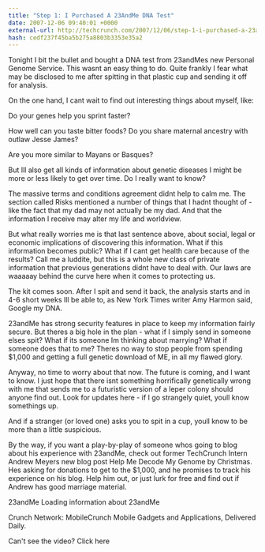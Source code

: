 ```yaml
---
title: "Step 1: I Purchased A 23AndMe DNA Test"
date: 2007-12-06 09:40:01 +0000
external-url: http://techcrunch.com/2007/12/06/step-1-i-purchased-a-23andme-dna-test/
hash: cedf237f45ba5b275a8803b3353e35a2
---
```


Tonight I bit the bullet and bought a DNA test from 23andMes new Personal Genome Service. This wasnt an easy thing to do. Quite frankly I fear what may be disclosed to me after spitting in that plastic cup and sending it off for analysis.

On the one hand, I cant wait to find out interesting things about myself, like:


Do your genes help you sprint faster?

How well can you taste bitter foods?
Do you share maternal ancestry with outlaw Jesse James?

Are you more similar to Mayans or Basques?

But Ill also get all kinds of information about genetic diseases I might be more or less likely to get over time. Do I really want to know? 

The massive terms and conditions agreement didnt help to calm me. The section called Risks mentioned a number of things that I hadnt thought of - like the fact that my dad may not actually be my dad. And that the information I receive may alter my life and worldview.



But what really worries me is that last sentence above, about social, legal or economic implications of discovering this information. What if this information becomes public? What if I cant get health care because of the results? Call me a luddite, but this is a whole new class of private information that previous generations didnt have to deal with. Our laws are waaaaay behind the curve here when it comes to protecting us. 

The kit comes soon. After I spit and send it back, the analysis starts and in 4-6 short weeks Ill be able to, as New York Times writer Amy Harmon said, Google my DNA.

23andMe has strong security features in place to keep my information fairly secure. But theres a big hole in the plan - what if I simply send in someone elses spit? What if its someone Im thinking about marrying? What if someone does that to me? Theres no way to stop people from spending $1,000 and getting a full genetic download of ME, in all my flawed glory.

Anyway, no time to worry about that now. The future is coming, and I want to know. I just hope that there isnt something horrifically genetically wrong with me that sends me to a futuristic version of a leper colony should anyone find out. Look for updates here - if I go strangely quiet, youll know somethings up. 

And if a stranger (or loved one) asks you to spit in a cup, youll know to be more than a little suspicious.

By the way, if you want a play-by-play of someone whos going to blog about his experience with 23andMe, check out former TechCrunch Intern Andrew Meyers new blog post Help Me Decode My Genome by Christmas. Hes asking for donations to get to the $1,000, and he promises to track his experience on his blog. Help him out, or just lurk for free and find out if Andrew has good marriage material.




23andMe 
Loading information about 23andMe





Crunch Network:  MobileCrunch Mobile Gadgets and Applications, Delivered Daily.





  
     
      
      
      
    
    
      

    
  
  Can't see the video? Click here
